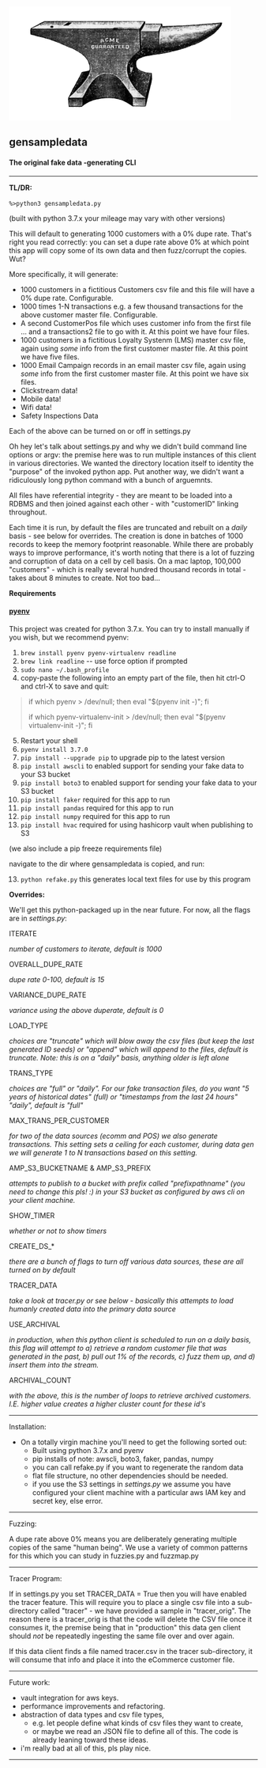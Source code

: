 ![acme anvil](anvil.png)

## gensampledata

#### The original fake data -generating CLI

---

**TL/DR:**


`%>python3 gensampledata.py` 

(built with python 3.7.x your mileage may vary with other versions)

This will default to generating 1000 customers with a 0% dupe rate. That's right you read correctly: you can set a dupe rate above 0% at which point this app will copy some of its own data and then fuzz/corrupt the copies. Wut?

 More specifically, it will generate:

- 1000 customers in a fictitious Customers csv file and this file will have a 0% dupe rate. Configurable.
- 1000 times 1-N transactions e.g. a few thousand transactions for the above customer master file. Configurable.
- A second CustomerPos file which uses customer info from the first file ... and a transactions2 file to go with it. At this point we have four files.
- 1000 customers in a fictitious Loyalty Systenm (LMS) master csv file, again using _some_ info from the first customer master file. At this point we have five files.
- 1000 Email Campaign records in an email master csv file, again using _some_ info from the first customer master file. At this point we have six files.
- Clickstream data!
- Mobile data!
- Wifi data!
- Safety Inspections Data

Each of the above can be turned on or off in settings.py

Oh hey let's talk about settings.py and why we didn't build command line options or argv: the premise here was to run multiple instances of this client in various directories. We wanted the directory location itself to identity the "purpose" of the invoked python app. Put another way, we didn't want a ridiculously long python command with a bunch of arguemnts.

All files have referential integrity - they are meant to be loaded into a RDBMS and then joined against each other - with "customerID" linking throughout. 

Each time it is run, by default the files are truncated and rebuilt on a _daily_ basis - see below for overrides. The creation is done in batches of 1000 records to keep the memory footprint reasonable. While there are probably ways to improve performance, it's worth noting that there is a lot of fuzzing and corruption of data on a cell by cell basis. On a mac laptop, 100,000 "customers" - which is really several hundred thousand records in total - takes about 8 minutes to create. Not too bad...

**Requirements**

#### [pyenv](https://github.com/yyuu/pyenv)
	
This project was created for python 3.7.x. You can try to install manually if you wish, but we recommend pyenv:

1. `brew install pyenv pyenv-virtualenv readline`
2. `brew link readline` -- use force option if prompted
3. `sudo nano ~/.bash_profile`
4. copy-paste the following into an empty part of the file, then hit ctrl-O and ctrl-X to save and quit:
>if which pyenv > /dev/null; then eval "$(pyenv init -)"; fi
>
>if which pyenv-virtualenv-init > /dev/null; then eval "$(pyenv virtualenv-init -)"; fi
5. Restart your shell
6. `pyenv install 3.7.0`
7. `pip install --upgrade pip` to upgrade pip to the latest version
8. `pip install awscli` to enabled support for sending your fake data to your S3 bucket
9. `pip install boto3` to enabled support for sending your fake data to your S3 bucket
10. `pip install faker` required for this app to run
11. `pip install pandas` required for this app to run
12. `pip install numpy` required for this app to run
13. `pip install hvac` required for using hashicorp vault when publishing to S3

(we also include a pip freeze requirements file)

navigate to the dir where gensampledata is copied, and run:

13. `python refake.py` this generates local text files for use by this program

**Overrides:**

We'll get this python-packaged up in the near future. For now, all the flags are in *settings.py*:

ITERATE

_number of customers to iterate, default is 1000_

OVERALL_DUPE_RATE

_dupe rate 0-100, default is 15_

VARIANCE_DUPE_RATE

_variance using the above duperate, default is 0_

LOAD_TYPE

_choices are "truncate" which will blow away the csv files (but keep the last generated ID seeds) or "append" which will append to the files, default is truncate. Note: this is on a "daily" basis, anything older is left alone_

TRANS_TYPE

_choices are "full" or "daily". For our fake transaction files, do you want "5 years of historical dates" (full) or "timestamps from the last 24 hours" "daily", default is "full"_

MAX_TRANS_PER_CUSTOMER

_for two of the data sources (ecomm and POS) we also generate transactions. This setting sets a ceiling for each customer, during data gen we will generate 1 to N transactions based on this setting._

AMP_S3_BUCKETNAME & AMP_S3_PREFIX

_attempts to publish to a bucket with prefix called "prefixpathname" (you need to change this pls! :) in your S3 bucket as configured by aws cli on your client machine._

SHOW_TIMER

_whether or not to show timers_

CREATE_DS_*

_there are a bunch of flags to turn off various data sources, these are all turned on by default_

TRACER_DATA

_take a look at tracer.py or see below - basically this attempts to load humanly created data into the primary data source_

USE_ARCHIVAL

_in production, when this python client is scheduled to run on a daily basis, this flag will attempt to a) retrieve a random customer file that was generated in the past, b) pull out 1% of the records, c) fuzz them up, and d) insert them into the stream._

ARCHIVAL_COUNT

_with the above, this is the number of loops to retrieve archived customers. I.E. higher value creates a higher cluster count for these id's_


---

Installation:

- On a totally virgin machine you'll need to get the following sorted out:
	- Built using python 3.7.x and pyenv
	- pip installs of note: awscli, boto3, faker, pandas, numpy
	- you can call refake.py if you want to regenerate the random data
	- flat file structure, no other dependencies should be needed.
	- if you use the S3 settings in *settings.py* we assume you have configured your client machine with a particular aws IAM key and secret key, else error.


---


Fuzzing:

A dupe rate above 0% means you are deliberately generating multiple copies of the same "human being". We use a variety of common patterns for this which you can study in fuzzies.py and fuzzmap.py

---

Tracer Program:

If in settings.py you set TRACER_DATA = True then you will have enabled the tracer feature. This will require you to place a single csv file into a sub-directory called "tracer" - we have provided a sample in "tracer_orig". The reason there is a tracer_orig is that the code will delete the CSV file once it consumes it, the premise being that in "production" this data gen client should _not_ be repeatedly ingesting the same file over and over again.

If this data client finds a file named tracer.csv in the tracer sub-directory, it will consume that info and place it into the eCommerce customer file.

---

Future work:


- vault integration for aws keys.
- performance improvements and refactoring.
- abstraction of data types and csv file types,
	- e.g. let people define what kinds of csv files they want to create,
	- or maybe we read an JSON file to define all of this. The code is already leaning toward these ideas.
- i'm really bad at all of this, pls play nice.

---
